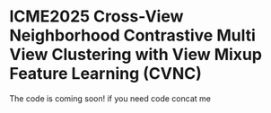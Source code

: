 # ICME2025 Cross-View Neighborhood Contrastive Multi View Clustering with View Mixup Feature Learning (CVNC)
The code is coming soon!
if you need code concat me
